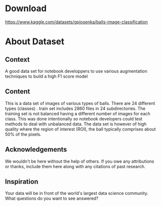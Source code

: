 # Download

https://www.kaggle.com/datasets/gpiosenka/balls-image-classification

# About Dataset

## Context

A good data set for notebook developpers to use various augmentation techniques to build a high F1 score model

## Content

This is a data set of images of various types of balls. There are 24 different types (classes) . train set includes 2860 files in 24 subdirectories.
The training set is not balanced having a different number of images for each class. This was done intentionally so notebook developers could test methods to deal with unbalanced data. The data set is however of high quality where the region of interest (ROI), the ball typically comprises about 50% of the pixels.

## Acknowledgements

We wouldn't be here without the help of others. If you owe any attributions or thanks, include them here along with any citations of past research.

## Inspiration

Your data will be in front of the world's largest data science community. What questions do you want to see answered?